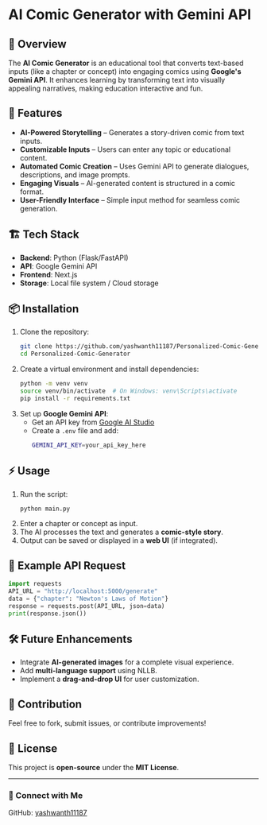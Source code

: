 # AI Comic Generator with Gemini API

## 📌 Overview
The **AI Comic Generator** is an educational tool that converts text-based inputs (like a chapter or concept) into engaging comics using **Google's Gemini API**. It enhances learning by transforming text into visually appealing narratives, making education interactive and fun.

## 🚀 Features
- **AI-Powered Storytelling** – Generates a story-driven comic from text inputs.
- **Customizable Inputs** – Users can enter any topic or educational content.
- **Automated Comic Creation** – Uses Gemini API to generate dialogues, descriptions, and image prompts.
- **Engaging Visuals** – AI-generated content is structured in a comic format.
- **User-Friendly Interface** – Simple input method for seamless comic generation.

## 🏗️ Tech Stack
- **Backend**: Python (Flask/FastAPI)
- **API**: Google Gemini API
- **Frontend**: Next.js
- **Storage**: Local file system / Cloud storage

## 📦 Installation
1. Clone the repository:
   ```sh
   git clone https://github.com/yashwanth11187/Personalized-Comic-Generator.git
   cd Personalized-Comic-Generator
   ```
2. Create a virtual environment and install dependencies:
   ```sh
   python -m venv venv
   source venv/bin/activate  # On Windows: venv\Scripts\activate
   pip install -r requirements.txt
   ```
3. Set up **Google Gemini API**:
   - Get an API key from [Google AI Studio](https://ai.google.com/)
   - Create a `.env` file and add:
     ```sh
     GEMINI_API_KEY=your_api_key_here
     ```

## ⚡ Usage
1. Run the script:
   ```sh
   python main.py
   ```
2. Enter a chapter or concept as input.
3. The AI processes the text and generates a **comic-style story**.
4. Output can be saved or displayed in a **web UI** (if integrated).

## 📝 Example API Request
```python
import requests
API_URL = "http://localhost:5000/generate"
data = {"chapter": "Newton's Laws of Motion"}
response = requests.post(API_URL, json=data)
print(response.json())
```

## 🛠️ Future Enhancements
- Integrate **AI-generated images** for a complete visual experience.
- Add **multi-language support** using NLLB.
- Implement a **drag-and-drop UI** for user customization.

## 🤝 Contribution
Feel free to fork, submit issues, or contribute improvements!

## 📜 License
This project is **open-source** under the **MIT License**.

---
### 🔗 Connect with Me
GitHub: [yashwanth11187](https://github.com/yashwanth11187)
